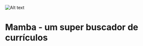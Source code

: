 ![Alt text](/../<main>/tcc-principal/_templates/static/images/mamba_logo.png?raw=true "Logo mamba")

# Mamba - um super buscador de currículos

